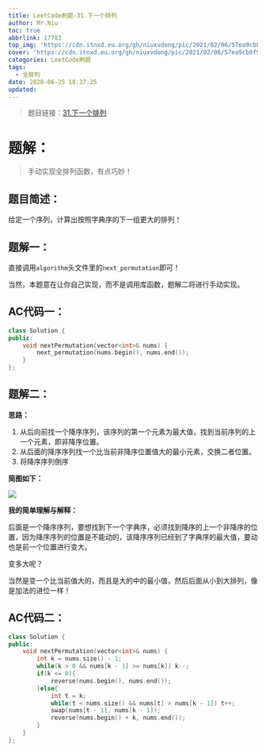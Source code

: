 ```yaml
---
title: LeetCode刷题-31.下一个排列
author: Mr.Niu
toc: true
abbrlink: 17783
top_img: 'https://cdn.itnxd.eu.org/gh/niuxvdong/pic/2021/02/06/57ea9cb8f94698210de69d9742d81d04.png'
cover: 'https://cdn.itnxd.eu.org/gh/niuxvdong/pic/2021/02/06/57ea9cb8f94698210de69d9742d81d04.png'
categories: LeetCode刷题
tags:
  - 全排列
date: 2020-06-25 18:37:25
updated:
---
```




















> 题目链接：[31.下一个排列](https://leetcode-cn.com/problems/next-permutation/)



# 题解：



> 手动实现全排列函数，有点巧妙！



## 题目简述：

给定一个序列，计算出按照字典序的下一组更大的排列！

## 题解一：

直接调用`algorithm`头文件里的`next_permutation`即可！

当然，本题意在让你自己实现，而不是调用库函数，题解二将进行手动实现。

## AC代码一：



```c++
class Solution {
public:
    void nextPermutation(vector<int>& nums) {
        next_permutation(nums.begin(), nums.end());
    }
};
```





## 题解二：

**思路：**

1. 从后向前找一个降序序列，该序列的第一个元素为最大值，找到当前序列的上一个元素，即非降序位置。
2. 从后面的降序序列找一个比当前非降序位置值大的最小元素，交换二者位置。
3. 将降序序列倒序



**简图如下：**

![](https://cdn.itnxd.eu.org/gh/niuxvdong/pic/2020/06/25/fddbd1eb2ccc78a725021b54d36a8a4b.png)



**我的简单理解与解释：**

后面是一个降序序列，要想找到下一个字典序，必须找到降序的上一个非降序的位置，因为降序序列的位置是不能动的，该降序序列已经到了字典序的最大值，要动也是前一个位置进行变大。

变多大呢？

当然是变一个比当前值大的，而且是大的中的最小值，然后后面从小到大排列，像是加法的进位一样！





## AC代码二：





```c++
class Solution {
public:
    void nextPermutation(vector<int>& nums) {
        int k = nums.size() - 1;
        while(k > 0 && nums[k - 1] >= nums[k]) k--;
        if(k <= 0){
            reverse(nums.begin(), nums.end());
        }else{
            int t = k;
            while(t < nums.size() && nums[t] > nums[k - 1]) t++;
            swap(nums[t - 1], nums[k - 1]);
            reverse(nums.begin() + k, nums.end());
        }
    }
};
```



